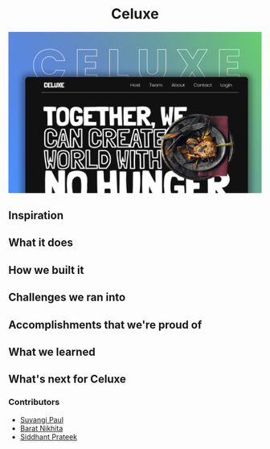 <h1 align="center">Celuxe</h1>

![](./assets/preview.png)

## Inspiration

## What it does

## How we built it️

## Challenges we ran into

## Accomplishments that we're proud of

## What we learned

##  What's next for Celuxe

### Contributors

- [Suvangi Paul](https://github.com/suvangipaul)
- [Barat Nikhita](https://github.com/nikhitaBarat/)
- [Siddhant Prateek](https://github.com/siddhantprateek)
